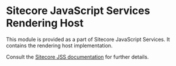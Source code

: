# Sitecore JavaScript Services Rendering Host

This module is provided as a part of Sitecore JavaScript Services. It contains the rendering host implementation.

Consult the [Sitecore JSS documentation](https://jss.sitecore.com) for further details.
